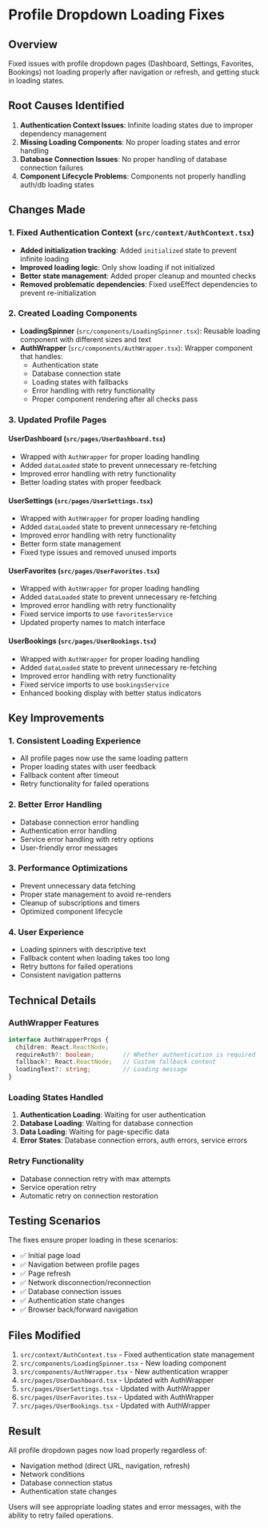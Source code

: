 # Profile Dropdown Loading Fixes

## Overview
Fixed issues with profile dropdown pages (Dashboard, Settings, Favorites, Bookings) not loading properly after navigation or refresh, and getting stuck in loading states.

## Root Causes Identified
1. **Authentication Context Issues**: Infinite loading states due to improper dependency management
2. **Missing Loading Components**: No proper loading states and error handling
3. **Database Connection Issues**: No proper handling of database connection failures
4. **Component Lifecycle Problems**: Components not properly handling auth/db loading states

## Changes Made

### 1. Fixed Authentication Context (`src/context/AuthContext.tsx`)
- **Added initialization tracking**: Added `initialized` state to prevent infinite loading
- **Improved loading logic**: Only show loading if not initialized
- **Better state management**: Added proper cleanup and mounted checks
- **Removed problematic dependencies**: Fixed useEffect dependencies to prevent re-initialization

### 2. Created Loading Components
- **LoadingSpinner** (`src/components/LoadingSpinner.tsx`): Reusable loading component with different sizes and text
- **AuthWrapper** (`src/components/AuthWrapper.tsx`): Wrapper component that handles:
  - Authentication state
  - Database connection state
  - Loading states with fallbacks
  - Error handling with retry functionality
  - Proper component rendering after all checks pass

### 3. Updated Profile Pages

#### UserDashboard (`src/pages/UserDashboard.tsx`)
- Wrapped with `AuthWrapper` for proper loading handling
- Added `dataLoaded` state to prevent unnecessary re-fetching
- Improved error handling with retry functionality
- Better loading states with proper feedback

#### UserSettings (`src/pages/UserSettings.tsx`)
- Wrapped with `AuthWrapper` for proper loading handling
- Added `dataLoaded` state to prevent unnecessary re-fetching
- Improved error handling with retry functionality
- Better form state management
- Fixed type issues and removed unused imports

#### UserFavorites (`src/pages/UserFavorites.tsx`)
- Wrapped with `AuthWrapper` for proper loading handling
- Added `dataLoaded` state to prevent unnecessary re-fetching
- Improved error handling with retry functionality
- Fixed service imports to use `favoritesService`
- Updated property names to match interface

#### UserBookings (`src/pages/UserBookings.tsx`)
- Wrapped with `AuthWrapper` for proper loading handling
- Added `dataLoaded` state to prevent unnecessary re-fetching
- Improved error handling with retry functionality
- Fixed service imports to use `bookingsService`
- Enhanced booking display with better status indicators

## Key Improvements

### 1. Consistent Loading Experience
- All profile pages now use the same loading pattern
- Proper loading states with user feedback
- Fallback content after timeout
- Retry functionality for failed operations

### 2. Better Error Handling
- Database connection error handling
- Authentication error handling
- Service error handling with retry options
- User-friendly error messages

### 3. Performance Optimizations
- Prevent unnecessary data fetching
- Proper state management to avoid re-renders
- Cleanup of subscriptions and timers
- Optimized component lifecycle

### 4. User Experience
- Loading spinners with descriptive text
- Fallback content when loading takes too long
- Retry buttons for failed operations
- Consistent navigation patterns

## Technical Details

### AuthWrapper Features
```typescript
interface AuthWrapperProps {
  children: React.ReactNode;
  requireAuth?: boolean;        // Whether authentication is required
  fallback?: React.ReactNode;   // Custom fallback content
  loadingText?: string;         // Loading message
}
```

### Loading States Handled
1. **Authentication Loading**: Waiting for user authentication
2. **Database Loading**: Waiting for database connection
3. **Data Loading**: Waiting for page-specific data
4. **Error States**: Database connection errors, auth errors, service errors

### Retry Functionality
- Database connection retry with max attempts
- Service operation retry
- Automatic retry on connection restoration

## Testing Scenarios
The fixes ensure proper loading in these scenarios:
- ✅ Initial page load
- ✅ Navigation between profile pages
- ✅ Page refresh
- ✅ Network disconnection/reconnection
- ✅ Database connection issues
- ✅ Authentication state changes
- ✅ Browser back/forward navigation

## Files Modified
1. `src/context/AuthContext.tsx` - Fixed authentication state management
2. `src/components/LoadingSpinner.tsx` - New loading component
3. `src/components/AuthWrapper.tsx` - New authentication wrapper
4. `src/pages/UserDashboard.tsx` - Updated with AuthWrapper
5. `src/pages/UserSettings.tsx` - Updated with AuthWrapper
6. `src/pages/UserFavorites.tsx` - Updated with AuthWrapper
7. `src/pages/UserBookings.tsx` - Updated with AuthWrapper

## Result
All profile dropdown pages now load properly regardless of:
- Navigation method (direct URL, navigation, refresh)
- Network conditions
- Database connection status
- Authentication state changes

Users will see appropriate loading states and error messages, with the ability to retry failed operations. 